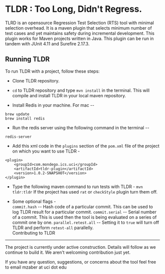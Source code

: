 TLDR : Too Long, Didn't Regress.
=================================

TLRD is an opensource Regression Test Selection (RTS) tool with minimal selection overhead. It is a maven plugin that selects minimum number of test cases and yet maintains safety during incremental development. This plugin works for Maven projects written in Java. This plugin can be run in tandem with JUnit 4.11 and Surefire 2.17.3.


Running TLDR
-------------

To run TLDR with a project, follow these steps:

* Clone TLDR repository.

* `cd` to TLDR repository and type `mvn install` in the terminal. This will compile and install TLDR in your local maven repository.

* Install Redis in your machine. For mac -- 
```
brew update
brew install redis
```
* Run the redis server using the following command in the terminal -- 

`redis-server`

* Add this xml code in the `plugins` section of the `pom.xml` file of the project on which you want to use TLDR - 
```
<plugin>
    <groupId>com.mondego.ics.uci</groupId>
    <artifactId>tldr-plugin</artifactId>
    <version>1.0.2-SNAPSHOT</version>
</plugin>
```
* Type the following maven command to run tests with TLDR - 
`mvn tldr:tldr`
If the project has used `rat` or `checkStyle` plugin turn them off.

* Some optional flags - \
 `commit.hash` -- Hash code of a particular commit. This can be used to log TLDR result for a particular commit.
 `commit.serial` -- Serial number of a commit. This is used then the tool is being evaluated on a series of commit one by one.
 `parallel.retest.all` -- Setting it to `true` will turn off TLDR and perform `retest-all` parallelly.  	
Contributing to TLDR
--------------------
The project is currently under active construction. Details will follow as we continue to build it. We aren't welcoming contribution just yet.

If you have any question, suggestions, or concerns about the tool feel free to email mzaber at uci dot edu